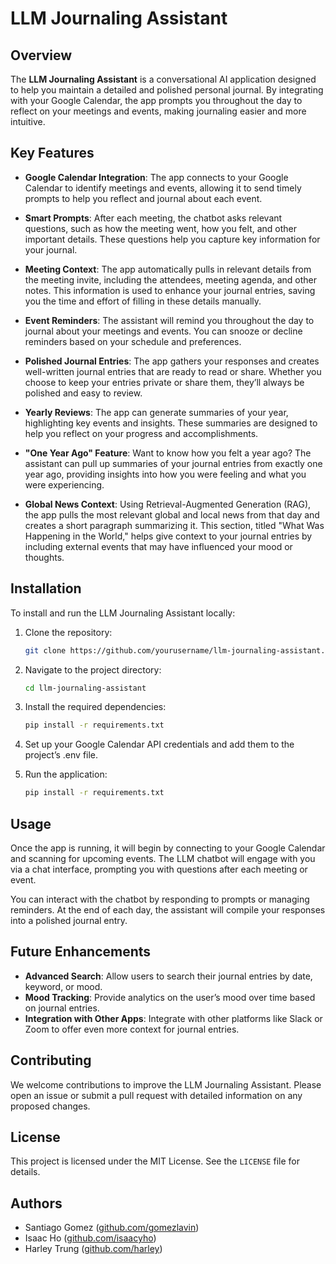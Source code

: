 # LLM Journaling Assistant

## Overview

The **LLM Journaling Assistant** is a conversational AI application designed to help you maintain a detailed and polished personal journal. By integrating with your Google Calendar, the app prompts you throughout the day to reflect on your meetings and events, making journaling easier and more intuitive.

## Key Features

- **Google Calendar Integration**: The app connects to your Google Calendar to identify meetings and events, allowing it to send timely prompts to help you reflect and journal about each event.
  
- **Smart Prompts**: After each meeting, the chatbot asks relevant questions, such as how the meeting went, how you felt, and other important details. These questions help you capture key information for your journal.

- **Meeting Context**: The app automatically pulls in relevant details from the meeting invite, including the attendees, meeting agenda, and other notes. This information is used to enhance your journal entries, saving you the time and effort of filling in these details manually.

- **Event Reminders**: The assistant will remind you throughout the day to journal about your meetings and events. You can snooze or decline reminders based on your schedule and preferences.

- **Polished Journal Entries**: The app gathers your responses and creates well-written journal entries that are ready to read or share. Whether you choose to keep your entries private or share them, they’ll always be polished and easy to review.

- **Yearly Reviews**: The app can generate summaries of your year, highlighting key events and insights. These summaries are designed to help you reflect on your progress and accomplishments.

- **"One Year Ago" Feature**: Want to know how you felt a year ago? The assistant can pull up summaries of your journal entries from exactly one year ago, providing insights into how you were feeling and what you were experiencing.

- **Global News Context**: Using Retrieval-Augmented Generation (RAG), the app pulls the most relevant global and local news from that day and creates a short paragraph summarizing it. This section, titled "What Was Happening in the World," helps give context to your journal entries by including external events that may have influenced your mood or thoughts.

## Installation

To install and run the LLM Journaling Assistant locally:

1. Clone the repository:
    ```bash
   git clone https://github.com/yourusername/llm-journaling-assistant.git
   ```

2.	Navigate to the project directory:
    ```bash
    cd llm-journaling-assistant
    ```

3.	Install the required dependencies:
    ```bash
    pip install -r requirements.txt
    ```

4.	Set up your Google Calendar API credentials and add them to the project’s .env file.

5.	Run the application:
    ```bash
    pip install -r requirements.txt
    ```

## Usage

Once the app is running, it will begin by connecting to your Google Calendar and scanning for upcoming events. The LLM chatbot will engage with you via a chat interface, prompting you with questions after each meeting or event.

You can interact with the chatbot by responding to prompts or managing reminders. At the end of each day, the assistant will compile your responses into a polished journal entry.

## Future Enhancements

- **Advanced Search**: Allow users to search their journal entries by date, keyword, or mood.
- **Mood Tracking**: Provide analytics on the user’s mood over time based on journal entries.
- **Integration with Other Apps**: Integrate with other platforms like Slack or Zoom to offer even more context for journal entries.

## Contributing

We welcome contributions to improve the LLM Journaling Assistant. Please open an issue or submit a pull request with detailed information on any proposed changes.

## License

This project is licensed under the MIT License. See the `LICENSE` file for details.

## Authors

- Santiago Gomez ([github.com/gomezlavin](https://github.com/gomezlavin))
- Isaac Ho ([github.com/isaacyho](https://github.com/isaacyho))
- Harley Trung ([github.com/harley](https://github.com/harley))
